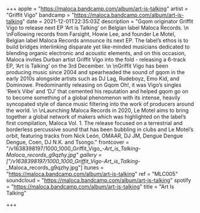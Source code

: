 +++
apple = "https://maloca.bandcamp.com/album/art-is-talking"
artist = "Griffit Vigo"
bandcamp = "https://maloca.bandcamp.com/album/art-is-talking"
date = 2021-12-01T22:35:03Z
description = "Gqom originator Griffit Vigo to release next EP ‘Art is Talking’ on Belgian label Maloca Records.   \n  \nFollowing records from Farsight, Howie Lee, and founder Le Motel, Belgian label Maloca Records announce its next EP. The label’s ethos is to build bridges interlinking disparate yet like-minded musicians dedicated to blending organic electronic and acoustic elements, and on this occasion, Maloca invites Durban artist Griffit Vigo into the fold - releasing a 6-track EP, ‘Art is Talking’ on the 3rd December.   \n  \nGriffit Vigo has been producing music since 2004 and spearheaded the sound of gqom in the early 2010s alongside artists such as DJ Lag, Rudeboyz, Emo Kid, and Dominowe. Predominantly releasing on Gqom Oh!, it was Vigo’s singles ’Ree’s Vibe’ and ‘DJ’ that cemented his reputation and helped gqom go on to become something of a global phenomenon with its intense, heavily syncopated style of dance music filtering into the work of producers around the world.   \n  \nLaunching Maloca Records in 2020, Le Motel aims to bring together a global network of makers which was highlighted on the label’s first compilation, Maloca Vol. 1. The release focused on a terrestrial and borderless percussive sound that has been bubbling in clubs and Le Motel’s orbit, featuring tracks from Nick León, OMAAR, DJ JM, Dengue Dengue Dengue, Coen, DJ N.K. and Tsongo."
frontcover = "/v1638398197/1000_1000_Griffit_Vigo_-_Art_is_Talking_-_Maloca_records_g9qzhy.jpg"
gallery = ["/v1638398197/1000_1000_Griffit_Vigo_-_Art_is_Talking_-_Maloca_records_g9qzhy.jpg"]
itunes = "https://maloca.bandcamp.com/album/art-is-talking"
ref = "MLC005"
soundcloud = "https://maloca.bandcamp.com/album/art-is-talking"
spotify = "https://maloca.bandcamp.com/album/art-is-talking"
title = "Art Is Talking"

+++

